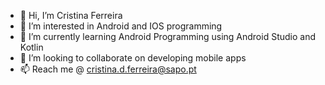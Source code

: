 - 👋 Hi, I’m Cristina Ferreira
- 👀 I’m interested in Android and IOS programming
- 🌱 I’m currently learning Android Programming using Android Studio and Kotlin
- 💞️ I’m looking to collaborate on developing mobile apps
- 📫 Reach me @ cristina.d.ferreira@sapo.pt

<!---
cristina-ferreira/cristina-ferreira is a ✨ special ✨ repository because its `README.md` (this file) appears on your GitHub profile.
You can click the Preview link to take a look at your changes.
--->
